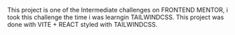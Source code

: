 This project is one of the Intermediate challenges on FRONTEND MENTOR, i took this challenge the time i was learngin TAILWINDCSS. This project was done with VITE + REACT styled with TAILWINDCSS.